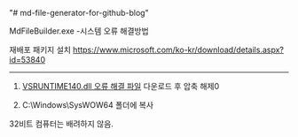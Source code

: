 "# md-file-generator-for-github-blog" 


MdFileBuilder.exe -시스템 오류 해결방법

재배포 패키지 설치 
https://www.microsoft.com/ko-kr/download/details.aspx?id=53840


* * *


1. [VSRUNTIME140.dll 오류 해결 파일](https://github.com/Seungup/md-file-generator-for-github-blog/blob/master/VCRUNTIME140.dll_64bit.zip) 다운로드 후 압축 해제0 

2. C:\Windows\SysWOW64 폴더에 복사 



32비트 컴퓨터는 배려하지 않음.
